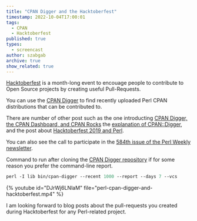 ```yaml
---
title: "CPAN Digger and the Hacktoberfest"
timestamp: 2022-10-04T17:00:01
tags:
  - CPAN
  - Hacktoberfest
published: true
types:
  - screencast
author: szabgab
archive: true
show_related: true
---
```



[Hacktoberfest](https://hacktoberfest.com/) is a month-long event to encouage people to contribute to Open Source projects by creating useful Pull-Requests.

You can use the [CPAN Digger](https://cpan-digger.perlmaven.com/) to find recently uploaded Perl CPAN distributions that can be contributed to.


There are number of other post such as the one introducting [CPAN Digger, the CPAN Dashboard, and CPAN Rocks](/cpan-digger-dashboard-rocks)
the [explanation of CPAN::Digger](/cpan-digger-explained), and the post about [Hacktoberfest 2019 and Perl](/hacktoberfest-2019).

You can also see the call to participate in the [584th issue of the Perl Weekly newsletter](https://perlweekly.com/archive/584.html).

Command to run after cloning the [CPAN Digger repository](https://github.com/szabgab/CPAN-Digger) if for some reason you prefer the command-line report.

```perl
perl -I lib bin/cpan-digger --recent 1000 --report --days 7 --vcs
```

{% youtube id="DJrWj6LNlaM" file="perl-cpan-digger-and-hacktoberfest.mp4" %}

I am looking forward to blog posts about the pull-requests you created during Hacktoberfest for any Perl-related project.

